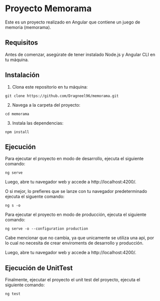 # Proyecto Memorama

Este es un proyecto realizado en Angular que contiene un juego de memoria (memorama).

## Requisitos

Antes de comenzar, asegúrate de tener instalado Node.js y Angular CLI en tu máquina.

## Instalación

1. Clona este repositorio en tu máquina:

```
git clone https://github.com/Dragneel96/memorama.git
```

2. Navega a la carpeta del proyecto:

```
cd memorama
```

3. Instala las dependencias:

```
npm install
```

## Ejecución

Para ejecutar el proyecto en modo de desarrollo, ejecuta el siguiente comando:

```
ng serve
```

Luego, abre tu navegador web y accede a http://localhost:4200/.

O si mejor, lo prefieres que se lanze con tu navegador predeterminado ejecuta el siguente comando:

```
ng s -o
```

Para ejecutar el proyecto en modo de producción, ejecuta el siguiente comando:

```
ng serve -o --configuration production
```

Cabe mencionar que no cambia, ya que unicamente se utiliza una api, por lo cual no necesita de crear enviroments de desarrollo y producción.

Luego, abre tu navegador web y accede a http://localhost:4200/.

## Ejecución de UnitTest
Finalmente, ejecutar el proyecto el unit test del proyecto, ejecuta el siguiente comando:

```
ng test
```